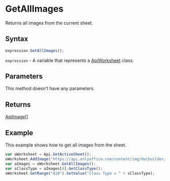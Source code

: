 # GetAllImages

Returns all images from the current sheet.

## Syntax

```javascript
expression.GetAllImages();
```

`expression` - A variable that represents a [ApiWorksheet](../ApiWorksheet.md) class.

## Parameters

This method doesn't have any parameters.

## Returns

[ApiImage[]](../../ApiImage/ApiImage.md)

## Example

This example shows how to get all images from the sheet.

```javascript editor-xlsx
var oWorksheet = Api.GetActiveSheet();
oWorksheet.AddImage("https://api.onlyoffice.com/content/img/docbuilder/examples/coordinate_aspects.png", 60 * 36000, 35 * 36000, 0, 2 * 36000, 0, 3 * 36000);
var aImages = oWorksheet.GetAllImages();
var sClassType = aImages[0].GetClassType();
oWorksheet.GetRange("A10").SetValue("Class Type = " + sClassType);
```

